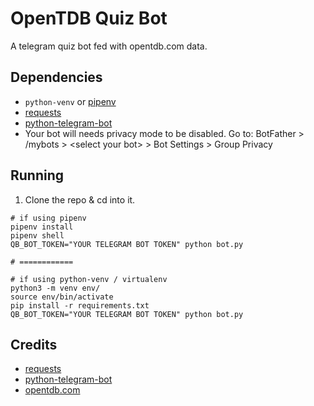 # OpenTDB Quiz Bot

A telegram quiz bot fed with opentdb.com data.

## Dependencies

- `python-venv` or [pipenv](https://pipenv.kennethreitz.org/en/latest/)
- [requests](https://requests.readthedocs.io/en/master/)
- [python-telegram-bot](https://python-telegram-bot.readthedocs.io/en/stable/)
- Your bot will needs privacy mode to be disabled. Go to: BotFather > /mybots > &lt;select your bot&gt; > Bot Settings > Group Privacy

## Running
1. Clone the repo & cd into it.
```
# if using pipenv
pipenv install
pipenv shell
QB_BOT_TOKEN="YOUR TELEGRAM BOT TOKEN" python bot.py

# ============

# if using python-venv / virtualenv
python3 -m venv env/
source env/bin/activate
pip install -r requirements.txt
QB_BOT_TOKEN="YOUR TELEGRAM BOT TOKEN" python bot.py
```

## Credits

- [requests](https://requests.readthedocs.io/en/master/)
- [python-telegram-bot](https://python-telegram-bot.readthedocs.io/en/stable/)
- [opentdb.com](https://opentdb.com/)
